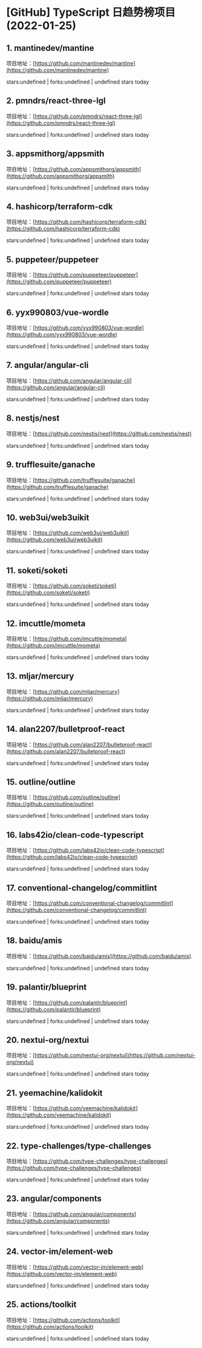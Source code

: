 # [GitHub] TypeScript 日趋势榜项目(2022-01-25)

## 1. mantinedev/mantine 

项目地址：[https://github.com/mantinedev/mantine](https://github.com/mantinedev/mantine)

stars:undefined | forks:undefined | undefined stars today 



## 2. pmndrs/react-three-lgl 

项目地址：[https://github.com/pmndrs/react-three-lgl](https://github.com/pmndrs/react-three-lgl)

stars:undefined | forks:undefined | undefined stars today 



## 3. appsmithorg/appsmith 

项目地址：[https://github.com/appsmithorg/appsmith](https://github.com/appsmithorg/appsmith)

stars:undefined | forks:undefined | undefined stars today 



## 4. hashicorp/terraform-cdk 

项目地址：[https://github.com/hashicorp/terraform-cdk](https://github.com/hashicorp/terraform-cdk)

stars:undefined | forks:undefined | undefined stars today 



## 5. puppeteer/puppeteer 

项目地址：[https://github.com/puppeteer/puppeteer](https://github.com/puppeteer/puppeteer)

stars:undefined | forks:undefined | undefined stars today 



## 6. yyx990803/vue-wordle 

项目地址：[https://github.com/yyx990803/vue-wordle](https://github.com/yyx990803/vue-wordle)

stars:undefined | forks:undefined | undefined stars today 



## 7. angular/angular-cli 

项目地址：[https://github.com/angular/angular-cli](https://github.com/angular/angular-cli)

stars:undefined | forks:undefined | undefined stars today 



## 8. nestjs/nest 

项目地址：[https://github.com/nestjs/nest](https://github.com/nestjs/nest)

stars:undefined | forks:undefined | undefined stars today 



## 9. trufflesuite/ganache 

项目地址：[https://github.com/trufflesuite/ganache](https://github.com/trufflesuite/ganache)

stars:undefined | forks:undefined | undefined stars today 



## 10. web3ui/web3uikit 

项目地址：[https://github.com/web3ui/web3uikit](https://github.com/web3ui/web3uikit)

stars:undefined | forks:undefined | undefined stars today 



## 11. soketi/soketi 

项目地址：[https://github.com/soketi/soketi](https://github.com/soketi/soketi)

stars:undefined | forks:undefined | undefined stars today 



## 12. imcuttle/mometa 

项目地址：[https://github.com/imcuttle/mometa](https://github.com/imcuttle/mometa)

stars:undefined | forks:undefined | undefined stars today 



## 13. mljar/mercury 

项目地址：[https://github.com/mljar/mercury](https://github.com/mljar/mercury)

stars:undefined | forks:undefined | undefined stars today 



## 14. alan2207/bulletproof-react 

项目地址：[https://github.com/alan2207/bulletproof-react](https://github.com/alan2207/bulletproof-react)

stars:undefined | forks:undefined | undefined stars today 



## 15. outline/outline 

项目地址：[https://github.com/outline/outline](https://github.com/outline/outline)

stars:undefined | forks:undefined | undefined stars today 



## 16. labs42io/clean-code-typescript 

项目地址：[https://github.com/labs42io/clean-code-typescript](https://github.com/labs42io/clean-code-typescript)

stars:undefined | forks:undefined | undefined stars today 



## 17. conventional-changelog/commitlint 

项目地址：[https://github.com/conventional-changelog/commitlint](https://github.com/conventional-changelog/commitlint)

stars:undefined | forks:undefined | undefined stars today 



## 18. baidu/amis 

项目地址：[https://github.com/baidu/amis](https://github.com/baidu/amis)

stars:undefined | forks:undefined | undefined stars today 



## 19. palantir/blueprint 

项目地址：[https://github.com/palantir/blueprint](https://github.com/palantir/blueprint)

stars:undefined | forks:undefined | undefined stars today 



## 20. nextui-org/nextui 

项目地址：[https://github.com/nextui-org/nextui](https://github.com/nextui-org/nextui)

stars:undefined | forks:undefined | undefined stars today 



## 21. yeemachine/kalidokit 

项目地址：[https://github.com/yeemachine/kalidokit](https://github.com/yeemachine/kalidokit)

stars:undefined | forks:undefined | undefined stars today 



## 22. type-challenges/type-challenges 

项目地址：[https://github.com/type-challenges/type-challenges](https://github.com/type-challenges/type-challenges)

stars:undefined | forks:undefined | undefined stars today 



## 23. angular/components 

项目地址：[https://github.com/angular/components](https://github.com/angular/components)

stars:undefined | forks:undefined | undefined stars today 



## 24. vector-im/element-web 

项目地址：[https://github.com/vector-im/element-web](https://github.com/vector-im/element-web)

stars:undefined | forks:undefined | undefined stars today 



## 25. actions/toolkit 

项目地址：[https://github.com/actions/toolkit](https://github.com/actions/toolkit)

stars:undefined | forks:undefined | undefined stars today 



